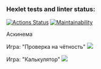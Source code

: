 ### Hexlet tests and linter status:
[![Actions Status](https://github.com/WIZIRAT/python-project-49/actions/workflows/hexlet-check.yml/badge.svg)](https://github.com/WIZIRAT/python-project-49/actions)
[![Maintainability](https://api.codeclimate.com/v1/badges/129b114f4a64de41ae20/maintainability)](https://codeclimate.com/github/WIZIRAT/python-project-49/maintainability)

Аскинема

Игра: "Проверка на чётность"
<a href="https://asciinema.org/a/6OsIu14hEUWzBz0MBdfoOdXyM" target="_blank"><img src="https://asciinema.org/a/6OsIu14hEUWzBz0MBdfoOdXyM.svg" /></a>

Игра: "Калькулятор"
<a href="https://asciinema.org/a/10ZBdyylmrcXsTNZQmRdwDTwG" target="_blank"><img src="https://asciinema.org/a/10ZBdyylmrcXsTNZQmRdwDTwG.svg" /></a>
